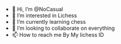 - 👋 Hi, I’m @NoCasual
- 👀 I’m interested in Lichess
- 🌱 I’m currently learning chess
- 💞️ I’m looking to collaborate on everything
- 📫 How to reach me By My lichess ID

<!---
NoCasual/NoCasual is a ✨ special ✨ repository because its `README.md` (this file) appears on your GitHub profile.
You can click the Preview link to take a look at your changes.
--->
